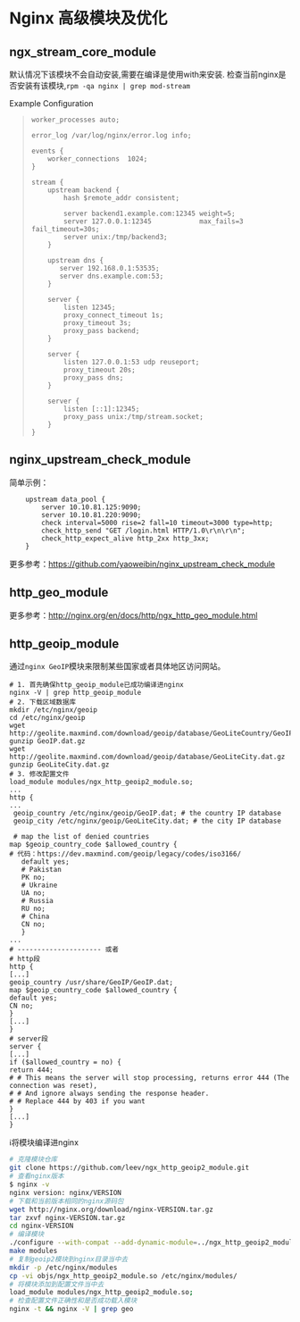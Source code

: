 # Nginx 高级模块及优化 

## ngx_stream_core_module

默认情况下该模块不会自动安装,需要在编译是使用with来安装. 检查当前nginx是否安装有该模块,`rpm -qa nginx | grep mod-stream`

Example Configuration

> ```
> worker_processes auto;
> 
> error_log /var/log/nginx/error.log info;
> 
> events {
>     worker_connections  1024;
> }
> 
> stream {
>     upstream backend {
>         hash $remote_addr consistent;
> 
>         server backend1.example.com:12345 weight=5;
>         server 127.0.0.1:12345            max_fails=3 fail_timeout=30s;
>         server unix:/tmp/backend3;
>     }
> 
>     upstream dns {
>        server 192.168.0.1:53535;
>        server dns.example.com:53;
>     }
> 
>     server {
>         listen 12345;
>         proxy_connect_timeout 1s;
>         proxy_timeout 3s;
>         proxy_pass backend;
>     }
> 
>     server {
>         listen 127.0.0.1:53 udp reuseport;
>         proxy_timeout 20s;
>         proxy_pass dns;
>     }
> 
>     server {
>         listen [::1]:12345;
>         proxy_pass unix:/tmp/stream.socket;
>     }
> }
> ```

## nginx_upstream_check_module

简单示例：

```nginx
    upstream data_pool {
        server 10.10.81.125:9090;
        server 10.10.81.220:9090;
        check interval=5000 rise=2 fall=10 timeout=3000 type=http;
        check_http_send "GET /login.html HTTP/1.0\r\n\r\n";
        check_http_expect_alive http_2xx http_3xx;
    }
```

更多参考：https://github.com/yaoweibin/nginx_upstream_check_module

## http_geo_module

更多参考：http://nginx.org/en/docs/http/ngx_http_geo_module.html

## http_geoip_module

通过`nginx GeoIP`模块来限制某些国家或者具体地区访问网站。

```shell
# 1. 首先确保http_geoip_module已成功编译进nginx
nginx -V | grep http_geoip_module
# 2. 下载区域数据库
mkdir /etc/nginx/geoip
cd /etc/nginx/geoip
wget http://geolite.maxmind.com/download/geoip/database/GeoLiteCountry/GeoIP.dat.gz
gunzip GeoIP.dat.gz
wget http://geolite.maxmind.com/download/geoip/database/GeoLiteCity.dat.gz
gunzip GeoLiteCity.dat.gz
# 3. 修改配置文件
load_module modules/ngx_http_geoip2_module.so;
...
http {
...
 geoip_country /etc/nginx/geoip/GeoIP.dat; # the country IP database
 geoip_city /etc/nginx/geoip/GeoLiteCity.dat; # the city IP database
 
 # map the list of denied countries
map $geoip_country_code $allowed_country {
# 代码：https://dev.maxmind.com/geoip/legacy/codes/iso3166/
   default yes;
   # Pakistan
   PK no;
   # Ukraine
   UA no;
   # Russia
   RU no;
   # China
   CN no;
   }
...
# --------------------- 或者
# http段
http {
[...]
geoip_country /usr/share/GeoIP/GeoIP.dat;
map $geoip_country_code $allowed_country {
default yes;
CN no;
}
[...]
}
# server段
server {
[...]
if ($allowed_country = no) {
return 444;
# # This means the server will stop processing, returns error 444 (The connection was reset),
# # And ignore always sending the response header.
# # Replace 444 by 403 if you want
}
[...]
}

```

:information_source:将模块编译进nginx

```bash
# 克隆模块仓库
git clone https://github.com/leev/ngx_http_geoip2_module.git
# 查看nginx版本
$ nginx -v
nginx version: nginx/VERSION
# 下载和当前版本相同的nginx源码包
wget http://nginx.org/download/nginx-VERSION.tar.gz
tar zxvf nginx-VERSION.tar.gz
cd nginx-VERSION
# 编译模块
./configure --with-compat --add-dynamic-module=../ngx_http_geoip2_module
make modules
# 复制geoip2模块到nginx目录当中去
mkdir -p /etc/nginx/modules
cp -vi objs/ngx_http_geoip2_module.so /etc/nginx/modules/
# 将模块添加到配置文件当中去
load_module modules/ngx_http_geoip2_module.so;
# 检查配置文件正确性和是否成功载入模块
nginx -t && nginx -V | grep geo
```

